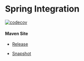 # Spring Integration

[![codecov](https://codecov.io/gh/bremersee/spring-integration/branch/main/graph/badge.svg)](https://codecov.io/gh/bremersee/spring-integration)

#### Maven Site

- [Release](https://bremersee.github.io/spring-integration/index.html)

- [Snapshot](https://nexus.bremersee.org/repository/maven-sites/spring-integration/0.0.1-SNAPSHOT/index.html)

